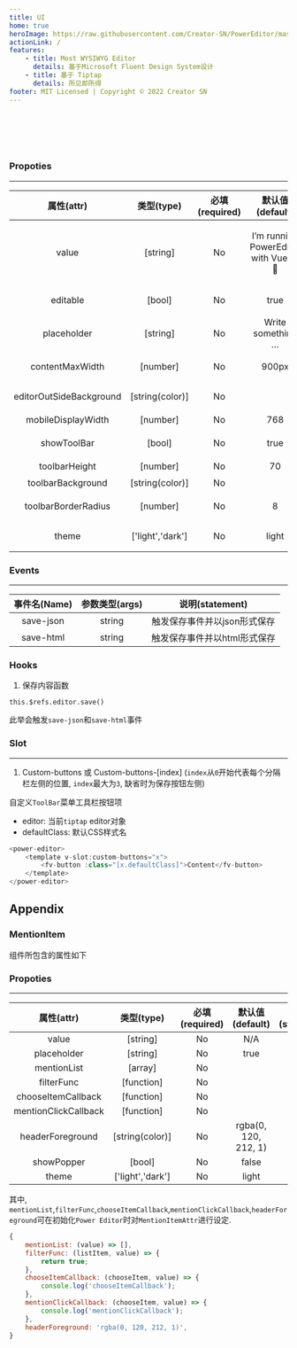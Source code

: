```yaml
---
title: UI
home: true
heroImage: https://raw.githubusercontent.com/Creator-SN/PowerEditor/master/src/modules/editor/src/assets/logo.svg
actionLink: /
features:
    - title: Most WYSIWYG Editor
      details: 基于Microsoft Fluent Design System设计
    - title: 基于 Tiptap
      details: 所见即所得
footer: MIT Licensed | Copyright © 2022 Creator SN
---
```


<script>
export default {
    data () {
        return {
            readonly: false,
            theme: "light"
        }
    }
}
</script>

<div style="display: flex;">
<fv-button :theme="theme" borderRadius="35" style="width: 35px; height: 35px; margin: 15px 0px;" @click="theme = theme == 'light' ? 'dark' : 'light'"><i class="ms-Icon" :class="[`ms-Icon--${theme === 'light' ? 'Sunny' : 'ClearNight'}`]"></i></fv-button>
<fv-button :theme="theme" borderRadius="35" style="width: 35px; height: 35px; margin: 15px;" @click="readonly = readonly == true ? false : true"><i class="ms-Icon" :class="[`ms-Icon--${readonly === true ? 'PageEdit' : 'ReadingMode'}`]"></i></fv-button>
</div>

<power-editor :theme="theme" :editable="!readonly" style="width:100%" />

### Propoties
---
|       属性(attr)        |    类型(type)    | 必填(required) |                默认值(default)                 |      说明(statement)       |
|:-----------------------:|:----------------:|:--------------:|:----------------------------------------------:|:--------------------------:|
|          value          |     [string]     |       No       | <p>I’m running PowerEditor with Vue.js. 🎉</p> | 文本内容, 支持纯文本及HTML |
|        editable         |      [bool]      |       No       |                      true                      |       编辑器是否只读       |
|       placeholder       |     [string]     |       No       |               Write something …                |     编辑器Placeholder      |
|     contentMaxWidth     |     [number]     |       No       |                     900px                      |      内容最大显示宽度      |
| editorOutSideBackground | [string(color)]  |       No       |                                                |      编辑器外部背景色      |
|   mobileDisplayWidth    |     [number]     |       No       |                      768                       |         移动端模式         |
|       showToolBar       |      [bool]      |       No       |                      true                      |       显示菜单工具栏       |
|      toolbarHeight      |     [number]     |       No       |                       70                       |         菜单栏高度         |
|    toolbarBackground    | [string(color)]  |       No       |                                                |         菜单栏背景         |
|   toolbarBorderRadius   |     [number]     |       No       |                       8                        |       菜单栏边框圆角       |
|          theme          | ['light','dark'] |       No       |                     light                      |        明暗主题风格        |

### Events
---
| 事件名(Name) | 参数类型(args) |       说明(statement)        |
|:------------:|:--------------:|:----------------------------:|
|  save-json   |     string     | 触发保存事件并以json形式保存 |
|  save-html   |     string     | 触发保存事件并以html形式保存 |

### Hooks

1. 保存内容函数

```vue
this.$refs.editor.save()
```

此举会触发`save-json`和`save-html`事件


### Slot
---
1. Custom-buttons 或 Custom-buttons-[index] (`index`从`0`开始代表每个分隔栏左侧的位置, `index`最大为`3`, 缺省时为保存按钮左侧)

自定义`ToolBar`菜单工具栏按钮项

- editor: 当前`tiptap` editor对象
- defaultClass: 默认CSS样式名

```javascript
<power-editor>
    <template v-slot:custom-buttons="x">
        <fv-button :class="[x.defaultClass]">Content</fv-button>
    </template>
</power-editor>
```

## Appendix

### MentionItem

组件所包含的属性如下

### Propoties
---
|      属性(attr)      |    类型(type)    | 必填(required) |   默认值(default)    | 说明(statement) |
|:--------------------:|:----------------:|:--------------:|:--------------------:|:---------------:|
|        value         |     [string]     |       No       |         N/A          |                 |
|     placeholder      |     [string]     |       No       |         true         |                 |
|     mentionList      |     [array]      |       No       |                      |                 |
|      filterFunc      |    [function]    |       No       |                      |                 |
|  chooseItemCallback  |    [function]    |       No       |                      |                 |
| mentionClickCallback |    [function]    |       No       |                      |                 |
|   headerForeground   | [string(color)]  |       No       | rgba(0, 120, 212, 1) |                 |
|      showPopper      |      [bool]      |       No       |        false         |                 |
|        theme         | ['light','dark'] |       No       |        light         |                 |

其中, `mentionList`,`filterFunc`,`chooseItemCallback`,`mentionClickCallback`,`headerForeground`可在初始化`Power Editor`时对`MentionItemAttr`进行设定.

```javascript
{
    mentionList: (value) => [],
    filterFunc: (listItem, value) => {
        return true;
    },
    chooseItemCallback: (chooseItem, value) => {
        console.log('chooseItemCallback');
    },
    mentionClickCallback: (chooseItem, value) => {
        console.log('mentionClickCallback');
    },
    headerForeground: 'rgba(0, 120, 212, 1)',
}
```